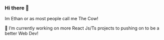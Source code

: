### Hi there 👋
Im Ethan or as most people call me The Cow!

🔭 I’m currently working on more React Js/Ts projects to pushing on to be a better Web Dev!





<!--
**The-Cow-addict/The-Cow-addict** is a ✨ _special_ ✨ repository because its `README.md` (this file) appears on your GitHub profile.

Here are some ideas to get you started:

- 🔭 I’m currently working on ...
- 🌱 I’m currently learning ...
- 👯 I’m looking to collaborate on ...
- 🤔 I’m looking for help with ...
- 💬 Ask me about ...
- 📫 How to reach me: ...
- 😄 Pronouns: ...
- ⚡ Fun fact: ...
-->
